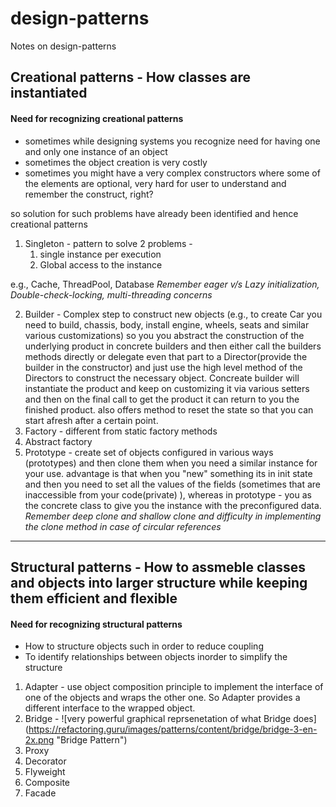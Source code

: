 # design-patterns
Notes on design-patterns
## Creational patterns - How classes are instantiated 
#### Need for recognizing creational patterns 
- sometimes while designing systems you recognize need for having one and only one instance of an object
- sometimes the object creation is very costly 
- sometimes you might have a very complex constructors where some of the elements are optional, very hard for user to understand and remember the construct, right? 

so solution for such problems have already been identified and hence creational patterns
 1. Singleton - pattern to solve 2 problems - 
    1. single instance per execution
    2. Global access to the instance
    
   e.g., Cache, ThreadPool, Database *Remember eager v/s Lazy initialization, Double-check-locking, multi-threading concerns*
   
 2. Builder - Complex step to construct new objects (e.g., to create Car you need to build, chassis, body, install engine, wheels, seats and similar various customizations) so you you abstract the construction of the underlying product in concrete builders and then either call the builders methods directly or delegate even that part to a Director(provide the builder in the constructor) and just use the high level method of the Directors to construct the necessary object. Concreate builder will instantiate the product and keep on customizing it via various setters and then on the final call to get the product it can return to you the finished product. also offers method to reset the state so that you can start afresh after a certain point.
 3. Factory - different from static factory methods 
 4. Abstract factory
 5. Prototype  - create set of objects configured in various ways (prototypes) and then clone them when you need a similar instance for your use.  advantage is that when you "new" something its in init state and then you need to set all the values of the fields (sometimes that are inaccessible from your code(private) ), whereas in prototype - you as the concrete class to give you the instance with the preconfigured data. *Remember deep clone and shallow clone and difficulty in implementing the clone method in case of circular references*

*** 

## Structural patterns - How to assmeble classes and objects into larger structure while keeping them efficient and flexible
#### Need for recognizing structural patterns
 - How to structure objects such in order to reduce coupling
 - To identify relationships between objects inorder to simplify the structure 
 
 1. Adapter - use object composition principle to implement the interface of one of the objects and wraps the other one. So Adapter provides a different interface to the wrapped object. 
 2. Bridge - ![very powerful graphical reprsenetation of what Bridge does] (https://refactoring.guru/images/patterns/content/bridge/bridge-3-en-2x.png "Bridge Pattern")
 3. Proxy
 4. Decorator
 5. Flyweight
 6. Composite
 7. Facade
